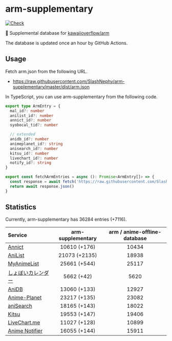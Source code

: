 # arm-supplementary

[![Check](https://github.com/SlashNephy/arm-supplementary/actions/workflows/check-node.yml/badge.svg)](https://github.com/SlashNephy/arm-supplementary/actions/workflows/check-node.yml)

💊 Supplemental database for [kawaiioverflow/arm](https://github.com/kawaiioverflow/arm)

The database is updated once an hour by GitHub Actions.

## Usage

Fetch arm.json from the following URL.

- https://raw.githubusercontent.com/SlashNephy/arm-supplementary/master/dist/arm.json

In TypeScript, you can use arm-supplementary from the following code.

```TypeScript
export type ArmEntry = {
  mal_id?: number
  anilist_id?: number
  annict_id?: number
  syobocal_tid?: number

  // extended
  anidb_id?: number
  animeplanet_id?: string
  anisearch_id?: number
  kitsu_id?: number
  livechart_id?: number
  notify_id?: string
}

export const fetchArmEntries = async (): Promise<ArmEntry[]> => {
  const response = await fetch('https://raw.githubusercontent.com/SlashNephy/arm-supplementary/master/dist/arm.json')
  return await response.json()
}
```

## Statistics

Currently, arm-supplementary has 36284 entries (+7116).

| Service                                     | arm-supplementary | arm / anime-offline-database |
| :------------------------------------------ | :---------------: | :--------------------------: |
| [Annict](https://annict.com)                |   10610 (+176)    |            10434             |
| [AniList](https://anilist.co)               |   21073 (+2135)   |            18938             |
| [MyAnimeList](https://myanimelist.net)      |   25661 (+544)    |            25117             |
| [しょぼいカレンダー](https://cal.syoboi.jp) |    5662 (+42)     |             5620             |
| [AniDB](https://anidb.net)                  |   13060 (+133)    |            12927             |
| [Anime-Planet](https://anime-planet.com)    |   23217 (+135)    |            23082             |
| [aniSearch](https://anisearch.com)          |   18165 (+143)    |            18022             |
| [Kitsu](https://kitsu.io)                   |   19553 (+147)    |            19406             |
| [LiveChart.me](https://livechart.me)        |   11027 (+128)    |            10899             |
| [Anime Notifier](https://notify.moe)        |   16055 (+144)    |            15911             |
